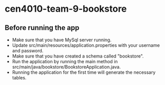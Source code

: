 # cen4010-team-9-bookstore

## Before running the app
- Make sure that you have MySql server running.
- Update src/main/resources/application.properties with your username and password.
- Make sure that you have created a schema called "bookstore".
- Run the application by running the main method in src/main/java/bookstore/BookstoreApplication.java.
- Running the application for the first time will generate the necessary tables.
